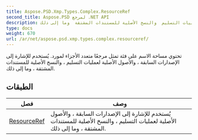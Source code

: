```yaml
---
title: Aspose.PSD.Xmp.Types.Complex.ResourceRef
second_title: Aspose.PSD لمرجع .NET API
description: تحتوي مساحة الاسم على فئة تمثل مرجعًا متعدد الأجزاء لمورد. يُستخدم للإشارة إلى الإصدارات السابقة  والأصول الأصلية لعمليات التسليم  والنسخ الأصلية للمستندات المشتقة  وما إلى ذلك.
type: docs
weight: 670
url: /ar/net/aspose.psd.xmp.types.complex.resourceref/
---
```

تحتوي مساحة الاسم على فئة تمثل مرجعًا متعدد الأجزاء لمورد. يُستخدم للإشارة إلى الإصدارات السابقة ، والأصول الأصلية لعمليات التسليم ، والنسخ الأصلية للمستندات المشتقة ، وما إلى ذلك.

## الطبقات

| فصل | وصف |
| --- | --- |
| [ResourceRef](./resourceref/) | يُستخدم للإشارة إلى الإصدارات السابقة ، والأصول الأصلية لعمليات التسليم ، والنسخ الأصلية للمستندات المشتقة ، وما إلى ذلك. |


